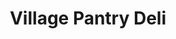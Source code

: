 ---
title: "Village Pantry Deli"
url: /west-windsor-township/village-pantry-deli/
shop: Feinkost
---